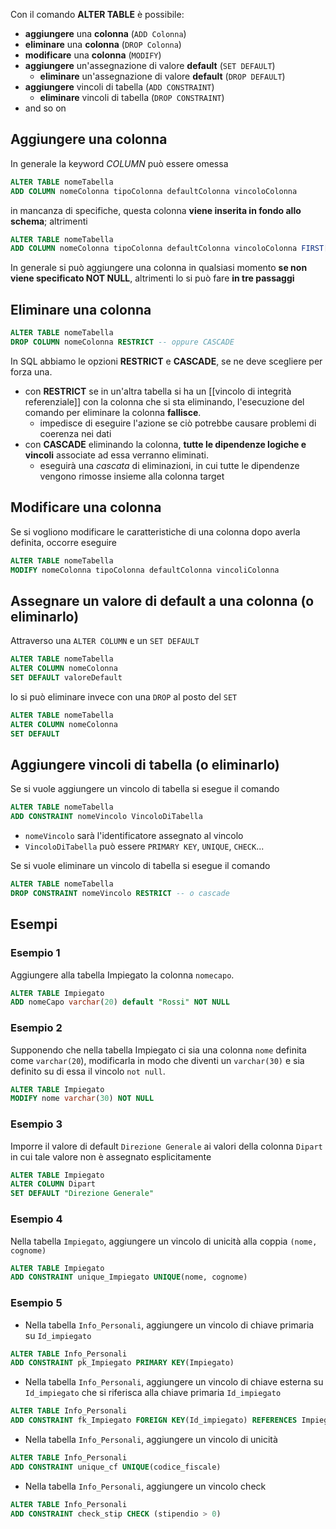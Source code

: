 Con il comando **ALTER TABLE** è possibile:
- **aggiungere** una **colonna** (`ADD Colonna`)
- **eliminare** una **colonna** (`DROP Colonna`)
- **modificare** una **colonna** (`MODIFY`)
- **aggiungere** un'assegnazione di valore **default** (`SET DEFAULT`)
	- **eliminare** un'assegnazione di valore **default** (`DROP DEFAULT`)
- **aggiungere** vincoli di tabella (`ADD CONSTRAINT`)
	- **eliminare** vincoli di tabella (`DROP CONSTRAINT`)
- and so on

## Aggiungere una colonna
In generale la keyword *COLUMN* può essere omessa

```sql
ALTER TABLE nomeTabella
ADD COLUMN nomeColonna tipoColonna defaultColonna vincoloColonna
```

in mancanza di specifiche, questa colonna **viene inserita in fondo allo schema**; altrimenti

```sql
ALTER TABLE nomeTabella
ADD COLUMN nomeColonna tipoColonna defaultColonna vincoloColonna FIRST[/AFTER] nomeColonnaK
```

In generale si può aggiungere una colonna in qualsiasi momento **se non viene specificato NOT NULL**, altrimenti lo si può fare **in tre passaggi**

## Eliminare una colonna
```sql
ALTER TABLE nomeTabella
DROP COLUMN nomeColonna RESTRICT -- oppure CASCADE
```

In SQL abbiamo le opzioni **RESTRICT** e **CASCADE**, se ne deve scegliere per forza una.
- con **RESTRICT** se in un'altra tabella si ha un [[vincolo di integrità referenziale]] con la colonna che si sta eliminando, l'esecuzione del comando per eliminare la colonna **fallisce**.
	- impedisce di eseguire l'azione se ciò potrebbe causare problemi di coerenza nei dati
- con **CASCADE** eliminando la colonna, **tutte le dipendenze logiche e vincoli** associate ad essa verranno eliminati.
	- eseguirà una *cascata* di eliminazioni, in cui tutte le dipendenze vengono rimosse insieme alla colonna target

## Modificare una colonna
Se si vogliono modificare le caratteristiche di una colonna dopo averla definita, occorre eseguire
```sql
ALTER TABLE nomeTabella
MODIFY nomeColonna tipoColonna defaultColonna vincoliColonna
```

## Assegnare un valore di default a una colonna (o eliminarlo)
Attraverso una `ALTER COLUMN` e un `SET DEFAULT`
```sql
ALTER TABLE nomeTabella
ALTER COLUMN nomeColonna 
SET DEFAULT valoreDefault
```

lo si può eliminare invece con una `DROP` al posto del `SET`

```sql
ALTER TABLE nomeTabella
ALTER COLUMN nomeColonna 
SET DEFAULT 
```

## Aggiungere vincoli di tabella (o eliminarlo)
Se si vuole aggiungere un vincolo di tabella si esegue il comando 

```sql
ALTER TABLE nomeTabella
ADD CONSTRAINT nomeVincolo VincoloDiTabella
```

- `nomeVincolo` sarà l'identificatore assegnato al vincolo
- `VincoloDiTabella` può essere `PRIMARY KEY`, `UNIQUE`, `CHECK`...

Se si vuole eliminare un vincolo di tabella si esegue il comando 

```sql
ALTER TABLE nomeTabella
DROP CONSTRAINT nomeVincolo RESTRICT -- o cascade
```

## Esempi
### Esempio 1
Aggiungere alla tabella Impiegato la colonna `nomecapo`.
```sql
ALTER TABLE Impiegato
ADD nomeCapo varchar(20) default "Rossi" NOT NULL
```

### Esempio 2
Supponendo che nella tabella Impiegato ci sia una colonna `nome` definita come `varchar(20`), modificarla in modo che diventi un `varchar(30)` e sia definito su di essa il vincolo `not null`.

```sql
ALTER TABLE Impiegato
MODIFY nome varchar(30) NOT NULL
```

### Esempio 3
Imporre il valore di default `Direzione Generale` ai valori della colonna `Dipart` in cui tale valore non è assegnato esplicitamente

```sql
ALTER TABLE Impiegato  
ALTER COLUMN Dipart  
SET DEFAULT "Direzione Generale"
```

### Esempio 4
Nella tabella `Impiegato`, aggiungere un vincolo di unicità alla coppia `(nome, cognome)`
```sql
ALTER TABLE Impiegato
ADD CONSTRAINT unique_Impiegato UNIQUE(nome, cognome)
```

### Esempio 5
- Nella tabella `Info_Personali`, aggiungere un vincolo di chiave primaria su `Id_impiegato`
```sql
ALTER TABLE Info_Personali
ADD CONSTRAINT pk_Impiegato PRIMARY KEY(Impiegato)
```
- Nella tabella `Info_Personali`, aggiungere un vincolo di chiave esterna su `Id_impiegato` che si riferisca alla chiave primaria `Id_impiegato`

```sql
ALTER TABLE Info_Personali
ADD CONSTRAINT fk_Impiegato FOREIGN KEY(Id_impiegato) REFERENCES Impiegati (Id_impiegato)
```
- Nella tabella `Info_Personali`, aggiungere un vincolo di unicità 
```sql
ALTER TABLE Info_Personali
ADD CONSTRAINT unique_cf UNIQUE(codice_fiscale)
```
- Nella tabella `Info_Personali`, aggiungere un vincolo check
```sql
ALTER TABLE Info_Personali
ADD CONSTRAINT check_stip CHECK (stipendio > 0)
```